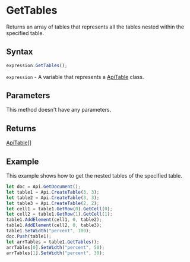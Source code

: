 # GetTables

Returns an array of tables that represents all the tables nested within the specified table.

## Syntax

```javascript
expression.GetTables();
```

`expression` - A variable that represents a [ApiTable](../ApiTable.md) class.

## Parameters

This method doesn't have any parameters.

## Returns

[ApiTable](../../ApiTable/ApiTable.md)[]

## Example

This example shows how to get the nested tables of the specified table.

```javascript editor-
let doc = Api.GetDocument();
let table1 = Api.CreateTable(3, 3);
let table2 = Api.CreateTable(3, 3);
let table3 = Api.CreateTable(2, 2);
let cell1 = table1.GetRow(0).GetCell(0);
let cell2 = table1.GetRow(1).GetCell(1);
table1.AddElement(cell1, 0, table2);
table1.AddElement(cell2, 0, table3);
table1.SetWidth("percent", 100);
doc.Push(table1);
let arrTables = table1.GetTables();
arrTables[0].SetWidth("percent", 50);
arrTables[1].SetWidth("percent", 30);
```
